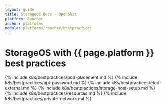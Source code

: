 ```yaml
---
layout: guide
title: StorageOS Docs - OpenShit
platform: Rancher
anchor: platforms
module: platforms/rancher/bestpractices
---
```


# StorageOS with {{ page.platform }} best practices

{% include k8s/bestpractices/pod-placement.md %}
{% include k8s/bestpractices/api-password.md %}
{% include k8s/bestpractices/etcd-external.md %}
{% include k8s/bestpractices/storage-host-setup.md %}
{% include k8s/bestpractices/resources.md %}
{% include k8s/bestpractices/private-network.md %}
